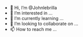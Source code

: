 - 👋 Hi, I’m @Johnlebrilla
- 👀 I’m interested in ...
- 🌱 I’m currently learning ...
- 💞️ I’m looking to collaborate on ...
- 📫 How to reach me ...

<!---
Johnlebrilla/Johnlebrilla is a ✨ special ✨ repository because its `README.md` (this file) appears on your GitHub profile.
You can click the Preview link to take a look at your changes.
--->
